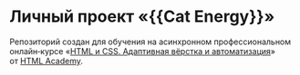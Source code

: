 # Личный проект «{{Cat Energy}}»

Репозиторий создан для обучения на асинхронном профессиональном онлайн‑курсе «[HTML и CSS. Адаптивная вёрстка и автоматизация](https://htmlacademy.ru/intensive/adaptive)» от [HTML Academy](https://htmlacademy.ru).


